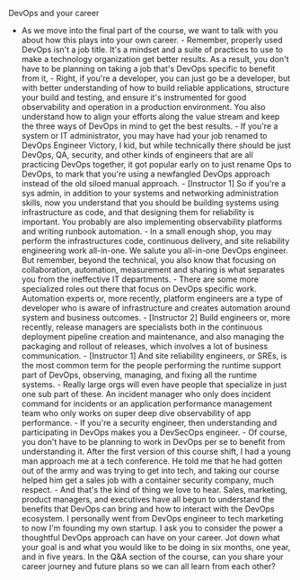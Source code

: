DevOps and your career
- As we move into the final part of the course, we want to talk with you about how this plays into your own career. - Remember, properly used DevOps isn't a job title. It's a mindset and a suite of practices to use to make a technology organization get better results. As a result, you don't have to be planning on taking a job that's DevOps specific to benefit from it, - Right, if you're a developer, you can just go be a developer, but with better understanding of how to build reliable applications, structure your build and testing, and ensure it's instrumented for good observability and operation in a production environment. You also understand how to align your efforts along the value stream and keep the three ways of DevOps in mind to get the best results. - If you're a system or IT administrator, you may have had your job renamed to DevOps Engineer Victory, I kid, but while technically there should be just DevOps, QA, security, and other kinds of engineers that are all practicing DevOps together, it got popular early on to just rename Ops to DevOps, to mark that you're using a newfangled DevOps approach instead of the old siloed manual approach. - [Instructor 1] So if you're a sys admin, in addition to your systems and networking administration skills, now you understand that you should be building systems using infrastructure as code, and that designing them for reliability is important. You probably are also implementing observability platforms and writing runbook automation. - In a small enough shop, you may perform the infrastructures code, continuous delivery, and site reliability engineering work all-in-one. We salute you all-in-one DevOps engineer. But remember, beyond the technical, you also know that focusing on collaboration, automation, measurement and sharing is what separates you from the ineffective IT departments. - There are some more specialized roles out there that focus on DevOps specific work. Automation experts or, more recently, platform engineers are a type of developer who is aware of infrastructure and creates automation around system and business outcomes. - [Instructor 2] Build engineers or, more recently, release managers are specialists both in the continuous deployment pipeline creation and maintenance, and also managing the packaging and rollout of releases, which involves a lot of business communication. - [Instructor 1] And site reliability engineers, or SREs, is the most common term for the people performing the runtime support part of DevOps, observing, managing, and fixing all the runtime systems. - Really large orgs will even have people that specialize in just one sub part of these. An incident manager who only does incident command for incidents or an application performance management team who only works on super deep dive observability of app performance. - If you're a security engineer, then understanding and participating in DevOps makes you a DevSecOps engineer. - Of course, you don't have to be planning to work in DevOps per se to benefit from understanding it. After the first version of this course shift, I had a young man approach me at a tech conference. He told me that he had gotten out of the army and was trying to get into tech, and taking our course helped him get a sales job with a container security company, much respect. - And that's the kind of thing we love to hear. Sales, marketing, product managers, and executives have all begun to understand the benefits that DevOps can bring and how to interact with the DevOps ecosystem. I personally went from DevOps engineer to tech marketing to now I'm founding my own startup. I ask you to consider the power a thoughtful DevOps approach can have on your career. Jot down what your goal is and what you would like to be doing in six months, one year, and in five years. In the Q&A section of the course, can you share your career journey and future plans so we can all learn from each other?